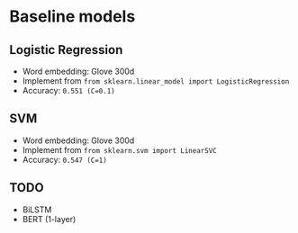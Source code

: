 # Baseline models

## Logistic Regression
- Word embedding: Glove 300d
- Implement from `from sklearn.linear_model import LogisticRegression`
- Accuracy: `0.551 (C=0.1)`

## SVM
- Word embedding: Glove 300d
- Implement from `from sklearn.svm import LinearSVC`
- Accuracy: `0.547 (C=1)`

## TODO
- BiLSTM 
- BERT (1-layer)